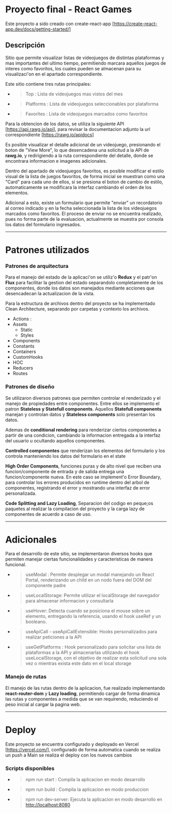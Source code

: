 # Proyecto final - React Games

Este proyecto a sido creado con create-react-app [https://create-react-app.dev/docs/getting-started/]

## Descripción 

Sitio que permite visualizar listas de videojuegos de distintas plataformas y mas importantes del ultimo tiempo, permitiendo marcara aquellos juegos de interes como favoritos, los cuales pueden se almacenan para su visualizaci'on en el apartado correspondiente.

Este sitio contiene tres rutas principales:

- >Top : Lista de videojuegos mas vistos del mes
- >Platforms : Lista de videojuegos seleccionables por plataforma
- >Favorites : Lista de videojuegos marcados como favoritos

Para la obtencion de los datos, se utiliza la siguiente API [https://api.rawg.io/api], para revisar la documentacion adjunto la url correspondiente [https://rawg.io/apidocs]

Es posible visualizar el detalle adicional de un videojuego, presionando el boton de "View More", lo que desencadena una solicitud a la API de __rawg.io__, y redirigiendo a la ruta correspondiente del detalle, donde se encontrara informacion e imagenes adicionales.

Dentro del apartado de videojuegos favoritos, es posible modificar el estilo visual de la lista de juegos favoritos, de forma inicial se muestran como una "Card" para cada uno de ellos, si se presiona el boton de cambio de estilo, automaticamente se modificara la interfaz cambiando el orden de los elementos.

Adicional a esto, existe un formulario que permite "enviar" un recordatorio al correo indicado y en la fecha seleccionada la lista de los videojuegos marcados como favoritos. El proceso de enviar no se encuentra realizado, pues no forma parte de la evaluacion, actualmente se muestra por consola los datos del formulario ingresados.

-----------------------------

# Patrones utilizados

###  Patrones de arquitectura

Para el manejo del estado de la aplicaci'on se utiliz'o **Redux** y el patr'on **Flux** para facilitar la gestion del estado separandolo completamente de los componentes, donde los datos son manejados mediante acciones que desencadecan la actualizacion de la vista.

Para la estructura de archivos dentro del proyecto se ha implementado Clean Architecture, separando por carpetas y contexto los archivos.

- Actions : 
- Assets
    -  Static
    -  Styles
- Components
- Constants
- Containers
- CustomHooks
- HOC
- Reducers
- Routes

###  Patrones de diseño

Se utilizaron diversos patrones que permiten controlar el renderizado y el manejo de propiedades entre componentes. Entre ellos se implemento el patron **Stateless y Statefull components**. Aquellos **Statefull components** manejan y controlan datos y **Stateless components** solo presentan los datos.

Ademas de **conditional rendering** para renderizar ciertos componentes a partir de una condicion, cambiando la informacion entregada a la interfaz del usuario u ocultando aquellos componentes.

**Controlled componentes** que renderizan los elementos del formulario y los controla manteniendo los datos del formulario en el state

**High Order Components**, funciones puras y de alto nivel que reciben una funcion/componente de entrada y de salida entrega una funcion/componente nueva. En este caso se implement'o Error Boundary, para controlar los errores producidos en runtime dentro del arbol de componentes, registrando el error y mostrando una interfaz de error personalizada. 

**Code Splitting and Lazy Loading**, Separacion del codigo en peque;os paquetes al realizar la compilacion del proyecto y la carga lazy de componentes de acuerdo a caso de uso.

-----------------------------
# Adicionales

Para el desarrollo de este sitio, se implementaron diversos hooks que permiten manejar ciertas funcionalidades y caracteristicas de manera funcional.

- >useModal : Permite desplegar un modal manejando un React Portal, renderizando un child en un nodo fuera del DOM del componente padre 
- >useLocalStorage: Permite utilizar el localStorage del navegador para almacenar informacion y consultarla
- >useHover: Detecta cuando se posiciona el mouse sobre un elemento, entregando la referencia, usando el hook useRef y un booleano.
- >useApiCall - useApiCallExtensible: Hooks personalizados para realizar peticiones a la API 
- >useGetPlatforms : Hook personalizado para solicitar una lista de plataformas a la API y almacenarlas utilizando el hook useLocalStorage, con el objetivo de realizar esta solicitud una sola vez o mientras exista este dato en el local storage

### Manejo de rutas
El manejo de las rutas dentro de la aplicacion, fue realizado implementando **react-router-dom** y **Lazy loading**, permitiendo cargar de forma dinamica las rutas y componentes a medida que se van requirendo, reduciendo el peso inicial al cargar la pagina web.

----------------------------

# Deploy

Este proyecto se encuentra configurado y deployado en Vercel [https://vercel.com/], configurado de forma automatica cuando se realiza un push a Main se realiza el deploy con los nuevos cambios

### Scripts disponibles

 - > npm run start : Compila la aplicacion en modo desarrollo
 - > npm run build : Compila la aplicacion en modo produccion
 - > npm run dev-server: Ejecuta la aplicacion en modo desarrollo en [http://localhost:8080](http://localhost:8080) 
